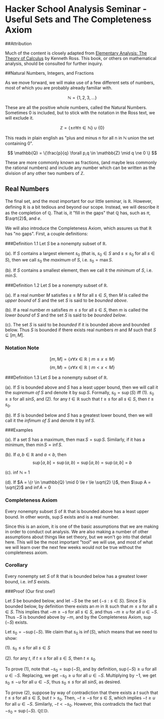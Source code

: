 Hacker School Analysis Seminar - Useful Sets and The Completeness Axiom
============

##Attribution

Much of the content is closely adapted from [Elementary Analysis: The Theory of Calculus](http://books.google.com/books/about/Elementary_Analysis.html?id=ZDaSnKr_k5sC) by Kenneth Ross. This book, or others on mathematical analysis, should be consulted for further inquiry.

##Natural Numbers, Integers, and Fractions

As we move forward, we will make use of a few different sets of numbers, most of which you are probably already familiar with.

$$ \mathbb{N} = \{1,2,3,...\} $$

These are all the positive whole numbers, called the Natural Numbers. Sometimes $0$ is included, but to stick with the notation in the Ross text, we will exclude it.

$$ \mathbb{Z} = \{\pm n \forall n \in \mathbb{N} \} \cup \{0\} $$

This reads in plain english as "plus and minus n for all n in $\mathbb{N}$ union the set containing 0". 

$$ \mathbb{Q} = \{\frac{p}{q} \forall p,q \in \mathbb{Z} \mid q \ne 0 \} $$

These are more commonly known as fractions, (and maybe less commonly the rational numbers) and include any number which can be written as the division of any other two numbers of $\mathbb{Z}$.

## Real Numbers

The final set, and the most important for our little seminar, is $\mathbb{R}$. However, defining $\mathbb{R}$ is a bit tedious and beyond our scope. Instead, we will describe it as the completion of $\mathbb{Q}$. That is, it "fill in the gaps" that $\mathbb{Q}$ has, such as $\pi$, $\sqrt{2}$, and $e$.

We will also introduce the Completeness Axiom, which assures us that $\mathbb{R}$ has "no gaps". First, a couple definitions:

###Definition 1.1
Let $S$ be a nonempty subset of $\mathbb{R}$.

(a). If $S$ contains a largest element $s_0$ (that is, $s_0 \in S$ and $s \le s_0$ for all $s \in S$), then we call $s_0$ the _maximum_ of $S$, i.e. $s_0 = \max S$.

(b). If $S$ contains a smallest element, then we call it the _minimum_ of $S$, i.e. $\min S$.

###Definition 1.2
Let $S$ be a nonempty subset of $\mathbb{R}$.

(a). If a real number $M$ satisfies $s \le M$ for all $s \in S$, then $M$ is called the _upper bound_ of $S$ and the set $S$ is said to be _bounded above_.

(b). If a real number $m$ satisfies $m \le s$ for all $s \in S$, then $m$ is called the _lower bound_ of $S$ and the set $S$ is said to be _bounded below_.

(c). The set $S$ is said to be _bounded_ if it is bounded above and bounded below. Thus $S$ is bounded if there exists real numbers $m$ and $M$ such that $S \subseteq [m,M]$. 

### Notation Note
$$ [m,M] = \{x \forall x \in \mathbb{R} \mid m \le x \le M \} $$
$$ (m,M) = \{x \forall x \in \mathbb{R} \mid m < x < M \} $$

###Definition 1.3
Let $S$ be a nonempty subset of $\mathbb{R}$.

(a). If $S$ is bounded above and $S$ has a least upper bound, then we will call it the _supremum of_ $S$ and denote it by $\sup S$. Formally, $s_0 = \sup(S)$ iff
  (1). $s_0 \ge s$ for all $s in S$, and
  (2). for any $t \in \mathbb{R}$ such that $t \ge s$ for all $s \in S$, then $t \ge s_0$.

(b). If $S$ is bounded below and $S$ has a greatest lower bound, then we will call it the _infimum of_ $S$  and denote it by $\inf S$.

###Examples

(a). If a set $S$ has a maximum, then $\max S = \sup S$. Similarly, if it has a minimum, then $\min S = \inf S$.

(b). If $a,b \in \mathbb{R}$ and $a < b$, then $$ \sup [a,b] = \sup(a,b) = \sup[a,b) = \sup(a,b] = b $$

(c). inf $\mathbb{N}$ = 1

(d). If $A = \{r \in \mathbb{Q} \mid 0 \le r \le \sqrt{2} \}$, then $\sup A = \sqrt{2}$ and $\inf A = 0$


### Completeness Axiom
Every nonempty subset $S$ of $\mathbb{R}$ that is bounded above has a least upper bound. In other words, $\sup S$ exists and is a real number.

Since this is an axiom, it is one of the basic assumptions that we are making in order to conduct out analysis. We are also making a number of other assumptions about things like set theory, but we won't go into that detail here. This will be the most important "tool" we will use, and most of what we will learn over the next few weeks would not be true without the completeness axiom.

### Corollary
Every nonempty set $S$ of $\mathbb{R}$ that is bounded below has a greatest lower bound, i.e. $\inf S$ exists.

###Proof (Our first one!)

Let $S$ be bounded below, and let $-S$ be the set $\{-s : s \in S\}$. Since $S$ is bounded below, by definition there exists an $m$ in $\mathbb{R}$ such that $m \le s$ for all $s \in S$. This implies that $-m \ge -s$ for all $s \in S$, and thus $-m \ge u$ for all $u \in -S$. Thus $-S$ is bounded above by $-m$, and by the Completeness Axiom, $\sup(-S)$ exists.

Let $s_0 = -\sup(-S)$. We claim that $s_0$ is $\inf(S)$, which means that we need to show:

(1). $s_0 \le s$ for all $s \in S$

(2). for any $t$, if $t \le s$ for all $s \in S$, then $t \le s_0$

To prove (1), note that $-s_0 = \sup(-S)$, and by definition, $\sup(-S) \ge u$ for all $u \in -S$. Replacing, we get $-s_0 \ge u$ for all $u \in -S$. Multiplying by $-1$, we get $s_0 \le -u$ for all $u \in -S$, thus $s_0 \le s$ for all $s in S$, as desired.

To prove (2), suppose by way of contradiction that there exists a $t$ such that $t \le s$ for all $s \in S$, but $t > s_0$. Then, $-t \ge -s$ for $s \in S$, which implies $-t \ge u$ for all $u \in -S$. Similarly, $-t < -s_0$. However, this contradicts the fact that $-s_0 = \sup(-S)$. $\mathbb{QED}$.






















